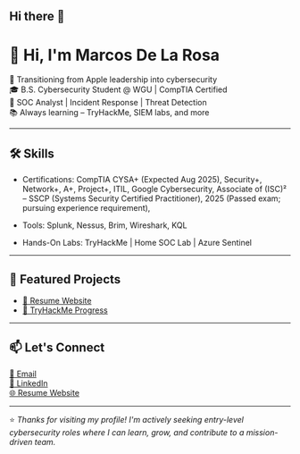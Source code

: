 ## Hi there 👋

# 👋 Hi, I'm Marcos De La Rosa

🎯 Transitioning from Apple leadership into cybersecurity  
🎓 B.S. Cybersecurity Student @ WGU | CompTIA Certified  
🔐 SOC Analyst | Incident Response | Threat Detection  
📚 Always learning – TryHackMe, SIEM labs, and more

---

## 🛠️ Skills
- Certifications: CompTIA CYSA+ (Expected Aug 2025), Security+, Network+, A+, Project+, ITIL, Google Cybersecurity, Associate of (ISC)² – SSCP (Systems Security Certified Practitioner), 2025
(Passed exam; pursuing experience requirement), 

- Tools: Splunk, Nessus, Brim, Wireshark, KQL
- Hands-On Labs: TryHackMe | Home SOC Lab | Azure Sentinel

---

## 📂 Featured Projects
- [🎯 Resume Website](https://mdelarosa-cyber.github.io)
- [🧠 TryHackMe Progress](https://tryhackme.com/p/3400876)

---

## 📫 Let's Connect
[📧 Email](mailto:mdelarosa.cyber@gmail.com)  
[💼 LinkedIn](https://www.linkedin.com/in/marcos-de-la-rosa)  
[🌐 Resume Website](https://mdelarosa-cyber.github.io)

---

⭐️ *Thanks for visiting my profile! I'm actively seeking entry-level cybersecurity roles where I can learn, grow, and contribute to a mission-driven team.*

